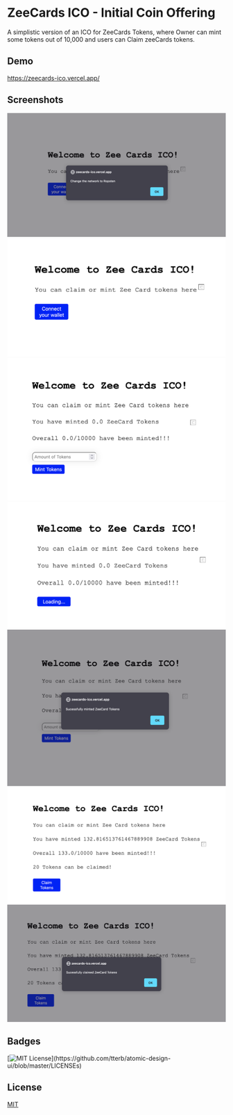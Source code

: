 
# ZeeCards ICO - Initial Coin Offering

A simplistic version of an ICO for ZeeCards Tokens, where Owner can mint some tokens out of 10,000 and users can Claim zeeCards tokens.
## Demo


https://zeecards-ico.vercel.app/
## Screenshots

![App Screenshot](https://github.com/zainamroti/zeecards-ICO/blob/master/zeecards_ico/public/s0.png?raw=true)
![App Screenshot](https://github.com/zainamroti/zeecards-ICO/blob/master/zeecards_ico/public/s1.png?raw=true)
![App Screenshot](https://github.com/zainamroti/zeecards-ICO/blob/master/zeecards_ico/public/s2.png?raw=true)
![App Screenshot](https://github.com/zainamroti/zeecards-ICO/blob/master/zeecards_ico/public/s3.png?raw=true)
![App Screenshot](https://github.com/zainamroti/zeecards-ICO/blob/master/zeecards_ico/public/s4.png?raw=true)
![App Screenshot](https://github.com/zainamroti/zeecards-ICO/blob/master/zeecards_ico/public/s5.png?raw=true)
![App Screenshot](https://github.com/zainamroti/zeecards-ICO/blob/master/zeecards_ico/public/s6.png?raw=true)

## Badges


[![MIT License](https://img.shields.io/apm/l/atomic-design-ui.svg?)](https://github.com/tterb/atomic-design-ui/blob/master/LICENSEs)

## License

[MIT](https://choosealicense.com/licenses/mit/)

